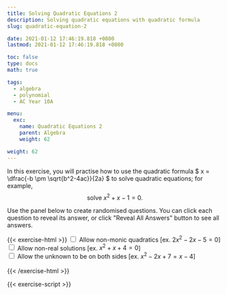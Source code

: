 ```yaml
---
title: Solving Quadratic Equations 2
description: Solving quadratic equations with quadratic formula
slug: quadratic-equation-2

date: 2021-01-12 17:46:19.818 +0800
lastmod: 2021-01-12 17:46:19.818 +0800

toc: false
type: docs
math: true

tags:
  - algebra
  - polynomial
  - AC Year 10A

menu:
  exc:
    name: Quadratic Equations 2
    parent: Algebra
    weight: 62

weight: 62
---
```


In this exercise, you will practise how to use the quadratic formula $ x = \dfrac{-b \pm \sqrt{b^2-4ac}}{2a} $ to solve quadratic equations; for example, $$ \text{solve}~x^2 + x - 1 = 0. $$

Use the panel below to create randomised questions. You can click each question to reveal its answer, or click "Reveal All Answers" button to see all answers.

{{< exercise-html >}}
<input type="checkbox" id="nm" />
<label for="nm">Allow non-monic quadratics [ex. $2x^2 - 2x - 5 = 0$] </label><br />
<input type="checkbox" id="cpl" />
<label for="cpl">Allow non-real solutions [ex. $x^2 + x + 4 = 0$] </label><br />
<input type="checkbox" id="both" />
<label for="both">Allow the unknown to be on both sides [ex. $x^2 - 2x + 7 = x - 4$] </label><br />
<br>
{{< /exercise-html >}}

{{< exercise-script >}}

<script>
  function genQs() {
    // Question area
    const qbox = document.getElementById("questions");
    const qinst = document.getElementById("instructions");
    // Read value from the form
    const nq = document.getElementById("nq").value;
    let nm,cpl,both;
    [nm,cpl,both] = 
      ["nm","cpl","both"].map(chked);
    // Sanity check
    nqIsNumber = /[\d+]/.test(nq);
    if (!nqIsNumber || nq<1 || nq>10 ) {
      qbox.innerHTML = "Error: Invalid number of questions!";
      return;
    }
    // Coefficients
    const maxCoeff = 9;
    const poolCoeff = [...arange(-maxCoeff, -1), ...arange(1, maxCoeff)];
    const poolLett = 'abcdefghkmnpqrstuvwxyz'.split('');
    // Make questions
    qinst.innerHTML = "Solve the following quadratic equations.";
    qbox.innerHTML = "";
    let options = MathJax.getMetricsFor(qbox);
    options.display = false;
    MathJax.texReset();
    for (let i = 0; i < nq; i++) {
      const lett = choice(poolLett);
      let a, b, c, dis;
      while (true) {
        a = nm? choice(poolCoeff) : 1;
        b = choice(poolCoeff);
        c = choice(poolCoeff);
        dis = b**2 - 4*a*c
        if (cpl || dis >= 0) break; 
      }
      const poly = new Poly([c, b, a], lett);
      let qTex;
      if (both) {
        const generator = () => yn()? choice(poolCoeff) : 0;
        const order = nm? 2 : 1;
        const poly2 = new Poly(genCoeffs(order, generator), lett);
        qTex = `${poly.add(poly2).tex()} = ${poly2.tex()} `;
      } else {
        qTex = `${poly.tex()} = 0`;
      }
      const ans1 = `( -(${b}) + sqrt(${dis}) ) / (2*(${a}))`
      const ans2 = `( -(${b}) - sqrt(${dis}) ) / (2*(${a}))`
      const a1Tex = ans1;
      const a2Tex = ans2;
      const aTex = `\\boldsymbol{\\iff ${lett} = ${a1Tex},~${a2Tex}}`;
      render(qTex, aTex, options).then((li) => {
        qbox.appendChild(li);
        MathJax.startup.document.clear();
        MathJax.startup.document.updateDocument();
      });
    }
    return;
  }
</script>